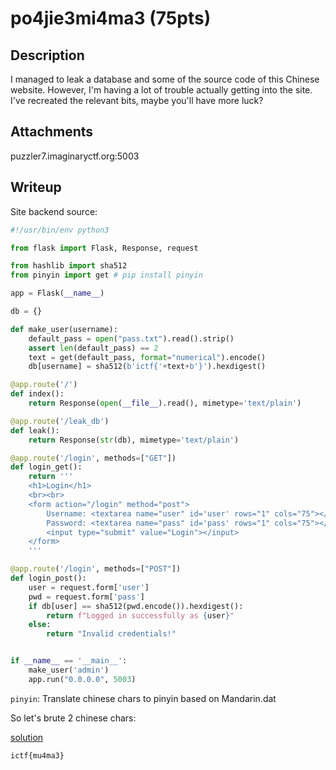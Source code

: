 # po4jie3mi4ma3 (75pts)

## Description

I managed to leak a database and some of the source code of this Chinese website. However, I'm having a lot of trouble actually getting into the site. I've recreated the relevant bits, maybe you'll have more luck?

## Attachments

puzzler7.imaginaryctf.org:5003

## Writeup

Site backend source:

```python
#!/usr/bin/env python3

from flask import Flask, Response, request

from hashlib import sha512
from pinyin import get # pip install pinyin

app = Flask(__name__)

db = {}

def make_user(username):
    default_pass = open("pass.txt").read().strip()
    assert len(default_pass) == 2
    text = get(default_pass, format="numerical").encode()
    db[username] = sha512(b'ictf{'+text+b'}').hexdigest()

@app.route('/')
def index():
    return Response(open(__file__).read(), mimetype='text/plain')

@app.route('/leak_db')
def leak():
    return Response(str(db), mimetype='text/plain')

@app.route('/login', methods=["GET"])
def login_get():
    return '''
    <h1>Login</h1>
    <br><br>
    <form action="/login" method="post">
        Username: <textarea name="user" id='user' rows="1" cols="75"></textarea><br>
        Password: <textarea name="pass" id='pass' rows="1" cols="75"></textarea><br>
        <input type="submit" value="Login"></input>
    </form>
    '''

@app.route('/login', methods=["POST"])
def login_post():
    user = request.form['user']
    pwd = request.form['pass']
    if db[user] == sha512(pwd.encode()).hexdigest():
        return f"Logged in successfully as {user}"
    else:
        return "Invalid credentials!"


if __name__ == '__main__':
    make_user('admin')
    app.run("0.0.0.0", 5003)
```

`pinyin`: Translate chinese chars to pinyin based on Mandarin.dat

So let's brute 2 chinese chars:

[solution](./solution.py)

`ictf{mu4ma3}`
